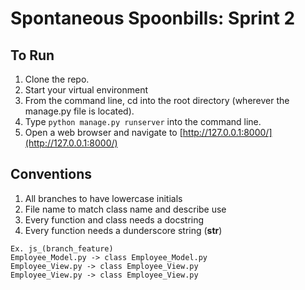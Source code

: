 # Spontaneous Spoonbills: Sprint 2



## To Run

1. Clone the repo.
1. Start your virtual environment
1. From the command line, cd into the root directory (wherever the manage.py file is located).
1. Type ```python manage.py runserver``` into the command line.
1. Open a web browser and navigate to [http://127.0.0.1:8000/](http://127.0.0.1:8000/)

## Conventions

1. All branches to have lowercase initials 
1. File name to match class name and describe use 
1. Every function and class needs a docstring
1. Every function needs a dunderscore string (__str__)
```
Ex. js_(branch_feature)
Employee_Model.py -> class Employee_Model.py
Employee_View.py -> class Employee_View.py
Employee_View.py -> class Employee_View.py
```

